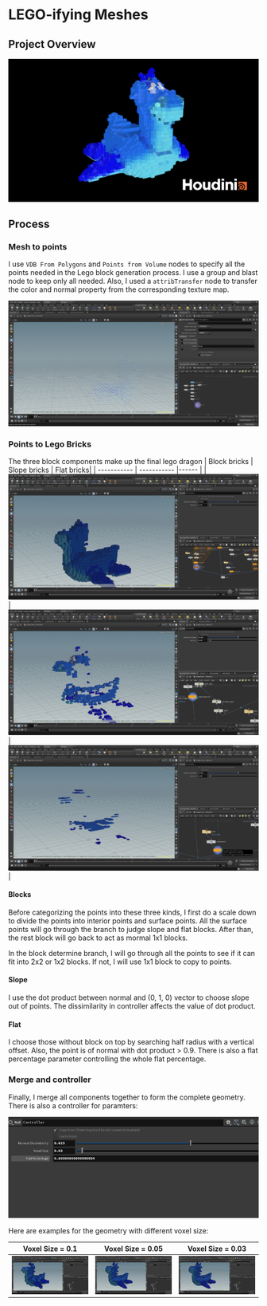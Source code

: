# LEGO-ifying Meshes

## Project Overview
![](res/res.jpg)

## Process
### Mesh to points
I use `VDB From Polygons` and `Points from Volume` nodes to specify all the points needed in the Lego block generation process. I use a group and blast node to keep only all needed. Also, I used a `attribTransfer` node to transfer the color and normal property from the corresponding texture map.

![](res/points.png)

### Points to Lego Bricks
The three block components make up the final lego dragon
| Block bricks        | Slope bricks         | Flat bricks|
| -----------         | -----------          |------      |
| ![](res/block.png)| ![](res/slope.png) | ![](res/flat.png)|

#### Blocks
Before categorizing the points into these three kinds, I first do a scale down to divide the points into interior points and surface points. All the surface points will go through the branch to judge slope and flat blocks. After than, the rest block will go back to act as mormal 1x1 blocks.

In the block determine branch, I will go through all the points to see if it can fit into 2x2 or 1x2 blocks. If not, I will use 1x1 block to copy to points.

#### Slope
I use the dot product between normal and (0, 1, 0) vector to choose slope out of points. The dissimilarity in controller affects the value of dot product. 

#### Flat
I choose those without block on top by searching half radius with a vertical offset. Also, the point is of normal with dot product > 0.9. There is also a flat percentage parameter controlling the whole flat percentage.

### Merge and controller
Finally, I merge all components together to form the complete geometry. There is also a controller for paramters:

![](res/controller.png)

Here are examples for the geometry with different voxel size:

| Voxel Size = 0.1       | Voxel Size = 0.05         | Voxel Size = 0.03 |
| -----------         | -----------          |------      |
| ![](res/0.1.png)| ![](res/0.05.png) | ![](res/0.03.png)|